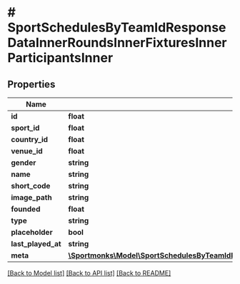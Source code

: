# # SportSchedulesByTeamIdResponseDataInnerRoundsInnerFixturesInnerParticipantsInner

## Properties

Name | Type | Description | Notes
------------ | ------------- | ------------- | -------------
**id** | **float** |  | [optional]
**sport_id** | **float** |  | [optional]
**country_id** | **float** |  | [optional]
**venue_id** | **float** |  | [optional]
**gender** | **string** |  | [optional]
**name** | **string** |  | [optional]
**short_code** | **string** |  | [optional]
**image_path** | **string** |  | [optional]
**founded** | **float** |  | [optional]
**type** | **string** |  | [optional]
**placeholder** | **bool** |  | [optional]
**last_played_at** | **string** |  | [optional]
**meta** | [**\Sportmonks\Model\SportSchedulesByTeamIdResponseDataInnerRoundsInnerFixturesInnerParticipantsInnerMeta**](SportSchedulesByTeamIdResponseDataInnerRoundsInnerFixturesInnerParticipantsInnerMeta.md) |  | [optional]

[[Back to Model list]](../../README.md#models) [[Back to API list]](../../README.md#endpoints) [[Back to README]](../../README.md)
